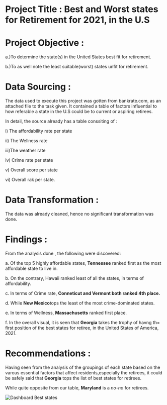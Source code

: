
# Project Title : Best and Worst states for Retirement for 2021, in the U.S

# Project Objective : 

a.)To determine the state(s) in the United States best fit for retirement.

b.)To as well note the least suitable(worst) states unfit for retirement.

# Data Sourcing : 
The data used to execute this project was gotten from bankrate.com, as an attached file to the task given.
It contained a table of factors influential to how referable a state in the U.S could be to current or aspiring retirees.

In detail, the source already has a table conssiting of :

i)  The affordability rate per state

ii) The Wellness rate

iii)The weather rate

iv) Crime rate per state

v)  Overall score per state

vi) Overall rak per state.

# Data Transformation : 

The data was already cleaned, hence no significant transformation was done.

# Findings : 
From the analysis done , the following were discovered:

a. Of the top 5 highly affordable states, **Tennessee** ranked first as the most affordable state to live in.

b. On the contrary, Hawaii ranked least of all the states, in terms of affordability.

c. In terms of Crime rate, **Conneticut and Vermont both ranked 4th place.**

d. While **New Mexico**tops the least of the most crime-dominated states.

e. In terms of Wellness, **Massachusetts** ranked first place.

f. In the overall visual, it is seen that **Georgia** takes the trophy of havng th= first position of the best states for retiree, in the United States of America, 2021.

# Recommendations : 

Having seen from the analysis of the groupings of each state based on the varous essential factors that affect residents,especially the retirees, it could be safely said that **Georgia** tops the list of best states for retirees. 

While quite opposite from our table, **Maryland** is a _no-no_ for retirees. 




![Dashboard Best states ](https://user-images.githubusercontent.com/107119554/176552657-8625cec6-4cae-48de-a999-5a5a2bc88cd7.PNG)
